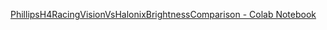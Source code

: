 [PhillipsH4RacingVisionVsHalonixBrightnessComparison - Colab Notebook](https://colab.research.google.com/github/lihas/colab-notebooks/blob/master/PhillipsH4RacingVisionVsHalonixBrightnessComparison/PhillipsH4RacingVisionVsHalonixBrightnessComparison.ipynb)